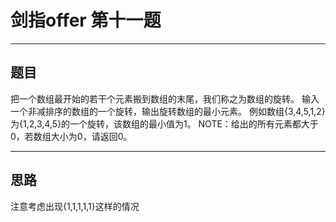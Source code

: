 # 剑指offer 第十一题 
***
## 题目 
把一个数组最开始的若干个元素搬到数组的末尾，我们称之为数组的旋转。 
输入一个非减排序的数组的一个旋转，输出旋转数组的最小元素。 
例如数组{3,4,5,1,2}为{1,2,3,4,5}的一个旋转，该数组的最小值为1。
 NOTE：给出的所有元素都大于0，若数组大小为0，请返回0。
***
## 思路
注意考虑出现{1,1,1,1,1}这样的情况
